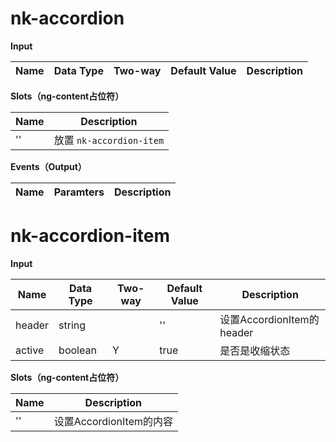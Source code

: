 # nk-accordion

**Input**

| Name | Data Type |  Two-way | Default Value | Description |
| --- | --- | --- | --- | --- |

**Slots（ng-content占位符）**

| Name | Description |
| --- | --- |
| '' | 放置 `nk-accordion-item` |

**Events（Output）**

| Name | Paramters | Description |
| --- | --- | --- |


# nk-accordion-item

**Input**

| Name | Data Type |  Two-way | Default Value | Description |
| --- | --- | --- | --- | --- |
| header | string | | '' | 设置AccordionItem的header |
| active | boolean | Y | true | 是否是收缩状态 |

**Slots（ng-content占位符）**

| Name | Description |
| --- | --- |
| '' | 设置AccordionItem的内容 |
